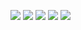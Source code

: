 ![](https://bit.ly/evil-redirect)
![](https://tinyurl.com/javascript-xss)
![](http://goo.gl/evil)
![](https://safe.com/redirect?url=javascript:alert('XSS'))
![](https://safe.com/image.png?.png&redirect=javascript:alert('XSS'))